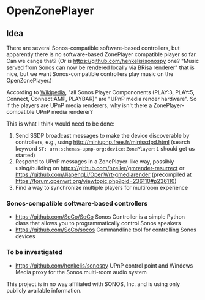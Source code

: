 # OpenZonePlayer

## Idea

There are several Sonos-compatible software-based controllers, but apparently there is no software-based ZonePlayer compatible player so far. Can we cange that? (Or is https://github.com/henkelis/sonospy one? "Music served from Sonos can now be rendered locally via BRisa renderer" that is nice, but we want Sonos-compatible controllers play music on the OpenZonePlayer.)

According to [Wikipedia](https://en.wikipedia.org/wiki/List_of_UPnP_AV_media_servers_and_clients), "all Sonos Player Compononents (PLAY:3, PLAY:5, Connect, Connect:AMP, PLAYBAR)" are "UPnP media render hardware". So if the players are UPnP media renderers, why isn't there a ZonePlayer-compatible UPnP media renderer?

This is what I think would need to be done:
 1. Send SSDP broadcast messages to make the device discoverable by controllers, e.g., using http://miniupnp.free.fr/minissdpd.html (search keyword `ST: urn:schemas-upnp-org:device:ZonePlayer:1` should get us started)
 2. Respond to UPnP messages in a ZonePlayer-like way, possibly using/building on https://github.com/hzeller/gmrender-resurrect or https://github.com/JiapengLi/OpenWrt-gmediarender (precompiled at https://forum.openwrt.org/viewtopic.php?pid=236110#p236110)
 3. Find a way to synchronize multiple players for multiroom experience

### Sonos-compatible software-based controllers

 * https://github.com/SoCo/SoCo Sonos Controller is a simple Python class that allows you to programmatically control Sonos speakers 
 * https://github.com/SoCo/socos Commandline tool for controlling Sonos devices
 
### To be investigated

  * https://github.com/henkelis/sonospy UPnP control point and Windows Media proxy for the Sonos multi-room audio system

This project is in no way affiliated with SONOS, Inc. and is using only publicly available information.
